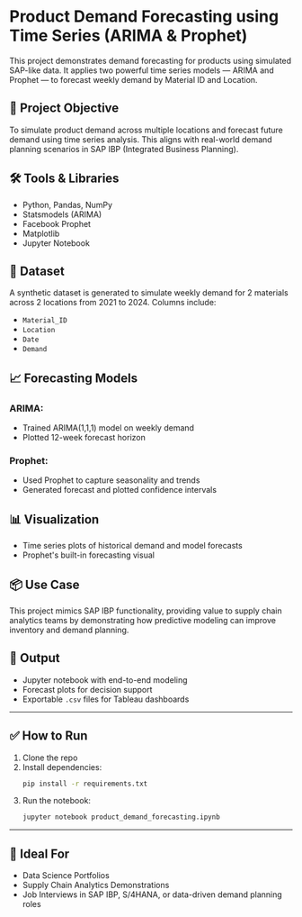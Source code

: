 
# Product Demand Forecasting using Time Series (ARIMA & Prophet)

This project demonstrates demand forecasting for products using simulated SAP-like data. It applies two powerful time series models — ARIMA and Prophet — to forecast weekly demand by Material ID and Location.

## 📌 Project Objective

To simulate product demand across multiple locations and forecast future demand using time series analysis. This aligns with real-world demand planning scenarios in SAP IBP (Integrated Business Planning).

## 🛠️ Tools & Libraries
- Python, Pandas, NumPy
- Statsmodels (ARIMA)
- Facebook Prophet
- Matplotlib
- Jupyter Notebook

## 📁 Dataset

A synthetic dataset is generated to simulate weekly demand for 2 materials across 2 locations from 2021 to 2024. Columns include:
- `Material_ID`
- `Location`
- `Date`
- `Demand`

## 📈 Forecasting Models
### ARIMA:
- Trained ARIMA(1,1,1) model on weekly demand
- Plotted 12-week forecast horizon

### Prophet:
- Used Prophet to capture seasonality and trends
- Generated forecast and plotted confidence intervals

## 📊 Visualization
- Time series plots of historical demand and model forecasts
- Prophet's built-in forecasting visual

## 📦 Use Case
This project mimics SAP IBP functionality, providing value to supply chain analytics teams by demonstrating how predictive modeling can improve inventory and demand planning.

## 📄 Output
- Jupyter notebook with end-to-end modeling
- Forecast plots for decision support
- Exportable `.csv` files for Tableau dashboards

---

## ✅ How to Run

1. Clone the repo
2. Install dependencies:
   ```bash
   pip install -r requirements.txt
   ```
3. Run the notebook:
   ```bash
   jupyter notebook product_demand_forecasting.ipynb
   ```

---

## 💼 Ideal For
- Data Science Portfolios
- Supply Chain Analytics Demonstrations
- Job Interviews in SAP IBP, S/4HANA, or data-driven demand planning roles
